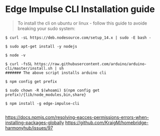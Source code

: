 # Edge Impulse CLI Installation guide

> To install the cli on ubuntu or linux - follow this guide to avoide breaking your sudo system:

``` 
$ curl -sL https://deb.nodesource.com/setup_14.x | sudo -E bash -

$ sudo apt-get install -y nodejs

$ node -v

$ curl -fsSL https://raw.githubusercontent.com/arduino/arduino-cli/master/install.sh | sh
####### The above script installs arduino cli

$ npm config get prefix

$ sudo chown -R $(whoami) $(npm config get prefix)/{lib/node_modules,bin,share}

$ npm install -g edge-impulse-cli


```
https://docs.npmjs.com/resolving-eacces-permissions-errors-when-installing-packages-globally
https://github.com/KraigM/homebridge-harmonyhub/issues/97
